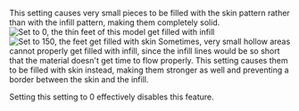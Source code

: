This setting causes very small pieces to be filled with the skin pattern rather than with the infill pattern, making them completely solid.
![Set to 0, the thin feet of this model get filled with infill](min_infill_area_disabled.png)
![Set to 150, the feet get filled with skin](min_infill_area_150.png)
Sometimes, very small hollow areas cannot properly get filled with infill, since the infill lines would be so short that the material doesn't get time to flow properly. This setting causes them to be filled with skin instead, making them stronger as well and preventing a border between the skin and the infill.

Setting this setting to 0 effectively disables this feature.